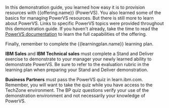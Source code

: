 In this demonstration guide, you learned how easy it is to provision resources with {{offering.name}} (PowerVS). You also learned some of the basics for managing PowerVS resources. But there is still more to learn about PowerVS. Links to specific PowerVS topics were provided throughout this demonstration guide. If you haven't already, take the time to read the <a href="https://cloud.ibm.com/docs/power-iaas" target="_blank">PowerVS documentation<a/> to learn the full capabilities of the offering.

Finally, remember to complete the {{learningplan.name}} learning plan.

**IBM Sales** and **IBM Technical sales** must complete a Stand and Deliver exercise to demonstrate to your manager your newly learned ability to demonstrate PowerVS. Be sure to refer to the evaluation rubric in the learning plan when preparing your Stand and Deliver demonstration.

**Business Partners** must pass the PowerVS quiz in learn.ibm.com. Remember, you will want to take the quiz while you have access to the TechZone environment. The BP quiz questions verify your use of the demonstration environment and not necessarily your knowledge of PowerVS.
